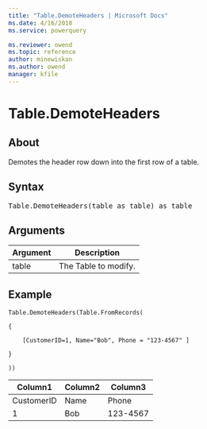 ```yaml
---
title: "Table.DemoteHeaders | Microsoft Docs"
ms.date: 4/16/2018
ms.service: powerquery

ms.reviewer: owend
ms.topic: reference
author: minewiskan
ms.author: owend
manager: kfile
---
```

# Table.DemoteHeaders

  
## About  
Demotes the header row down into the first row of a table.  
  
## Syntax

<pre>
Table.DemoteHeaders(table as table) as table  
</pre>
  
## Arguments  
  
|Argument|Description|  
|------------|---------------|  
|table|The Table to modify.|  
  
## Example  
  
```powerquery-m
Table.DemoteHeaders(Table.FromRecords(  
  
{  
  
    [CustomerID=1, Name="Bob", Phone = "123-4567" ]  
  
}  
  
))  
```  
  
|Column1|Column2|Column3|  
|-----------|-----------|-----------|  
|CustomerID|Name|Phone|  
|1|Bob|123-4567|  
  
